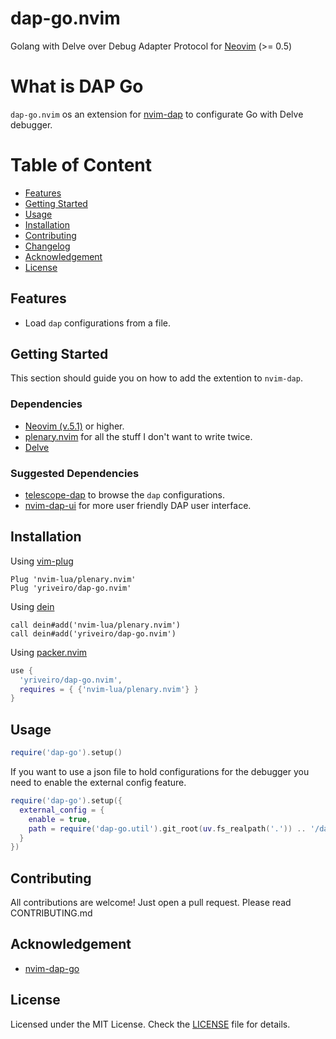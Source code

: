 # dap-go.nvim

Golang with Delve over Debug Adapter Protocol for [Neovim](https://neovim.io/) (>= 0.5)

# What is DAP Go

`dap-go.nvim` os an extension for [nvim-dap](https://github.com/mfussenegger/nvim-dap) to configurate Go with Delve debugger.

# Table of Content

- [Features](#features)
- [Getting Started](#getting-started)
- [Usage](#usage)
- [Installation](#installation)
- [Contributing](#contributing)
- [Changelog](https://github.com/yriveiro/dap-go.nvim/blob/master/doc/dap_go_changelog.md)
- [Acknowledgement](#Acknowledgement)
- [License](#license)

## Features

* Load `dap` configurations from a file.

## Getting Started

This section should guide you on how to add the extention to `nvim-dap`.

### Dependencies

* [Neovim (v.5.1)](https://github.com/neovim/neovim/releases/tag/v0.5.1) or higher.
* [plenary.nvim](https://github.com/nvim-lua/plenary.nvim) for all the stuff I don't want to write twice.
* [Delve](https://github.com/go-delve/delve)

### Suggested Dependencies

* [telescope-dap](https://github.com/nvim-telescope/telescope-dap.nvim) to browse the `dap` configurations.
* [nvim-dap-ui](https://github.com/rcarriga/nvim-dap-ui) for more user friendly DAP user interface.

## Installation

Using [vim-plug](https://github.com/junegunn/vim-plug)

```viml
Plug 'nvim-lua/plenary.nvim'
Plug 'yriveiro/dap-go.nvim'
```

Using [dein](https://github.com/Shougo/dein.vim)

```viml
call dein#add('nvim-lua/plenary.nvim')
call dein#add('yriveiro/dap-go.nvim')
```

Using [packer.nvim](https://github.com/wbthomason/packer.nvim)

```lua
use {
  'yriveiro/dap-go.nvim',
  requires = { {'nvim-lua/plenary.nvim'} }
}
```

## Usage

```lua
require('dap-go').setup()
```

If you want to use a json file to hold configurations for the debugger you need
to enable the external config feature.

```lua
require('dap-go').setup({
  external_config = {
    enable = true,
    path = require('dap-go.util').git_root(uv.fs_realpath('.')) .. '/dap-go.json'
  }
})
```

## Contributing

All contributions are welcome! Just open a pull request. Please read CONTRIBUTING.md

## Acknowledgement

* [nvim-dap-go](https://github.com/leoluz/nvim-dap-go)

## License

Licensed under the MIT License. Check the [LICENSE](https://github.com/yriveiro/dap-go.nvim/blob/main/LICENSE) file for details.
